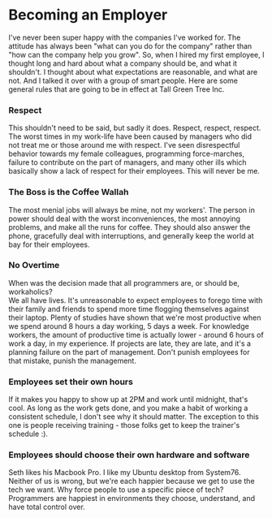 

# Becoming an Employer

I've never been super happy with the companies I've worked for. The attitude has always been "what can you do for the company" rather than "how can the company help you grow". So, when I hired my first employee, I thought long and hard about what a company should be, and what it shouldn't. I thought about what expectations are reasonable, and what are not. And I talked it over with a group of smart people. Here are some general rules that are going to be in effect at Tall Green Tree Inc.


### Respect

This shouldn't need to be said, but sadly it does. Respect, respect, respect. The worst times in my work-life have been caused by managers who did not treat me or those around me with respect. I've seen disrespectful behavior towards my female colleagues, programming force-marches, failure to contribute on the part of managers, and many other ills which basically show a lack of respect for their employees. This will never be me.


### The Boss is the Coffee Wallah

The most menial jobs will always be mine, not my workers'. The person in power should deal with the worst inconveniences, the most annoying problems, and make all the runs for coffee. They should also answer the phone, gracefully deal with interruptions, and generally keep the world at bay for their employees.


### No Overtime

When was the decision made that all programmers are, or should be, workaholics?  
We all have lives. It's unreasonable to expect employees to forego time 
with their family and friends to spend more time flogging themselves against their 
laptop. Plenty of studies have shown that we're most productive when we spend around 
8 hours a day working, 5 days a week. For knowledge workers, the amount of 
productive time is actually lower - around 6 hours of work a day, in my experience. 
If projects are late, they are late, and it's a planning failure on the part of management. 
Don't punish employees for that mistake, punish the management.


### Employees set their own hours

If it makes you happy to show up at 2PM and work until midnight, that's cool. As long as the work gets done, and you make a habit of working a consistent schedule, I don't see why it should matter. The exception to this one is people receiving training - those folks get to keep the trainer's schedule :).


### Employees should choose their own hardware and software

Seth likes his Macbook Pro. I like my Ubuntu desktop from System76. Neither of us 
is wrong, but we're each happier because we get to use the tech we want. Why 
force people to use a specific piece of tech? Programmers are happiest in 
environments they choose, understand, and have total control over.


